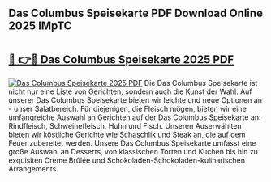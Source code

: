 ## Das Columbus Speisekarte PDF Download Online 2025 IMpTC

# <h2><a href="http://gc710s.nevu.top/?p=Das+Columbus+Speisekarte">🔗 👉🔴 Das Columbus Speisekarte 2025 PDF</a></h2>

[![Das Columbus Speisekarte 2025 PDF](https://i.imgur.com/dBaPXMq.png)](http://gc710s.nevu.top/?p=Das+Columbus+Speisekarte)
Die Das Columbus Speisekarte ist nicht nur eine Liste von Gerichten, sondern auch die Kunst der Wahl. Auf unserer Das Columbus Speisekarte bieten wir leichte und neue Optionen an - unser Salatbereich. Für diejenigen, die Fleisch mögen, bieten wir eine umfangreiche Auswahl an Gerichten auf der Das Columbus Speisekarte an: Rindfleisch, Schweinefleisch, Huhn und Fisch. Unseren Auserwählten bieten wir köstliche Gerichte wie Schaschlik und Steak an, die auf dem Feuer zubereitet werden. Unsere Das Columbus Speisekarte umfasst eine große Auswahl an Desserts, von klassischen Torten und Kuchen bis hin zu exquisiten Crème Brûlée und Schokoladen-Schokoladen-kulinarischen Arrangements.
